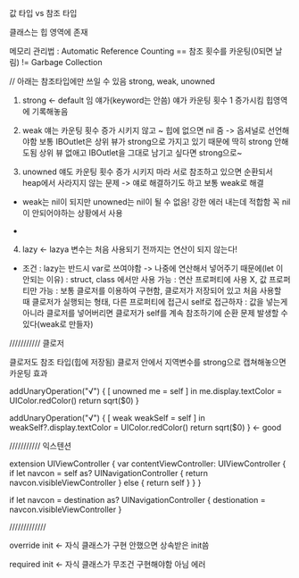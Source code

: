 값 타입 vs 참조 타입

클래스는 힙 영역에 존재

메모리 관리법 : Automatic Reference Counting == 참조 횟수를 카운팅(0되면 날림)
!= Garbage Collection



// 아래는 참조타입에만 쓰일 수 있음
strong, weak, unowned

1. strong <- default 임 얘가(keyword는 안씀)
얘가 카운팅 횟수 1 증가시킴
힙영역에 기록해놓음


2. weak
얘는 카운팅 횟수 증가 시키지 않고 ~ 힙에 없으면 nil 줌 -> 옵셔널로 선언해야함
보통 IBOutlet은 상위 뷰가 strong으로 가지고 있기 때문에 딱히 strong 안해도됨
상위 뷰 없애고 IBOutlet을 그대로 남기고 싶다면 strong으로~


3. unowned
얘도 카운팅 횟수 증가 시키지 마라
서로 참조하고 있으면 순환되서 heap에서 사라지지 않는 문제 -> 얘로 해결하기도 하고 보통 weak로 해결
+ weak는 nil이 되지만 unowned는 nil이 될 수 없음! 강한 에러 내는데 적합함
꼭 nil이 안되어야하는 상황에서 사용


+
4. lazy
<- lazya 변수는 처음 사용되기 전까지는 연산이 되지 않는다!
- 조건 : lazy는 반드시 var로 쓰여야함 -> 나중에 연산해서 넣어주기 때문에(let 이 안되는 이유)
          : struct, class 에서만 사용 가능
          : 연산 프로퍼티에 사용 X, 값 프로퍼티만 가능
          : 보통 클로저를 이용하여 구현함, 클로저가 저장되어 있고 처음 사용할 때 클로저가 실행되는 형태, 다른 프로퍼티에 접근시 self로 접근하자
          : 값을 넣는게 아니라 클로저를 넣어버리면 클로저가 self를 계속 참조하기에 순환 문제 발생할 수 있다(weak로 만들자)

///////////
클로저

클로저도 참조 타입(힙에 저장됨)
클로저 안에서 지역변수를 strong으로 캡쳐해놓으면 카운팅 효과

addUnaryOperation("√") { [ unowned me = self ] in
    me.display.textColor = UIColor.redColor()
    return sqrt($0)
}

addUnaryOperation("√") { [ weak weakSelf = self ] in
weakSelf?.display.textColor = UIColor.redColor()
    return sqrt($0)
} <- good


///////////
익스텐션

extension UIViewController {
    var contentViewController: UIViewController {
        if let navcon = self as? UINavigationController {
            return navcon.visibleViewController
        } else {
            return self
        }
    }
}

if let navcon = destination as? UINavigationController {
    destionation = navcon.visibleViewController
}


/////////////

override init <- 자식 클래스가 구현 안했으면 상속받은 init씀

required init <- 자식 클래스가 무조건 구현해야함 아님 에러
